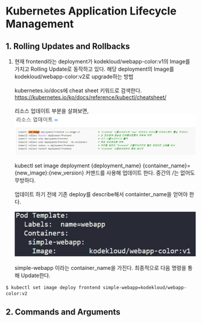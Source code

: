 # Kubernetes Application Lifecycle Management
## 1. Rolling Updates and Rollbacks
1. 현재 frontend라는 deployment가 kodekloud/webapp-color:v1의 Image를 가지고 Rolling Update로 동작하고 있다. 해당 deployment의 Image를 kodekloud/webapp-color:v2로 upgrade하는 방법
<br></br>
kubernetes.io/docs에 cheat sheet 키워드로 검색한다.
https://kubernetes.io/ko/docs/reference/kubectl/cheatsheet/
<br></br>
리소스 업데이트 부분을 살펴보면,
![default](./image/1119-1.PNG)
<br></br>
kubectl set image deployment {deployment_name} {container_name}={new_image}:{new_version} 커맨드를 사용해 업데이트 한다. 중간의 /는 없어도 무방하다.
<br></br>
업데이트 하기 전에 기존 deploy를 describe해서 containter_name을 얻어야 한다.
<br></br>
![default](./image/1119-2.PNG)
<br></br>
simple-webapp 이라는 container_name을 가진다.
최종적으로 다음 명령을 통해 Update한다.
```
$ kubectl set image deploy frontend simple-webapp=kodekloud/webapp-color:v2
```

## 2. Commands and Arguments